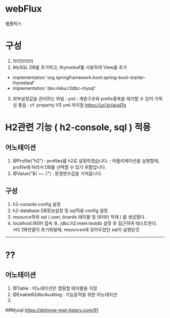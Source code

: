 # webFlux
웹플럭스


# 구성
1. 라이브러리
2. MySQL DB를 추가하고, thymeleaf를 사용하여 View를 추가
- implementation 'org.springframework.boot:spring-boot-starter-thymeleaf'
- implementation 'dev.miku:r2dbc-mysql'
3. 외부설정값을 관리하는 파일 : yml 
: 계층구조와 prefix중복을 제거할 수 있어 가독성 좋음
: cf. property VS yml 차이점 https://url.kr/ajxd7q  


# H2관련 기능 ( h2-console, sql )  적용
## 어노테이션
1. @Profile("h2")
: profiles를 h2로 설정하였습니다. 
: 어플리케이션을 실행할때, profile에 따라서 DB를 선택할 수 있기 위함입니다.
2. @Value("${ ~~ }") 
: 환경변수값을 가져옵니다.
## 구성
1. h2-console config 설정 
2. h2-database DB정보설정 및 sql적용 config 설정
3. resource하위 sql ( user, boards 테이블 및 데이터 적재 ) 를 생성했다.
4. localhost:9091 접속 후, jdbc:h2:mem:testdb 설정 후 접근하여 테스트한다.
:H2 DB연결이 초기화될때, resources에 넣어두었던 sql이 실행된것
---

# ??
## 어노테이션
1. @Table 
: 어노테이션은 맵핑할 테이블을 지정
2. @EnableR2dbcAuditing
: 기능동작을 위한 어노테이션
3. 


##Mysql 
https://doitnow-man.tistory.com/91
